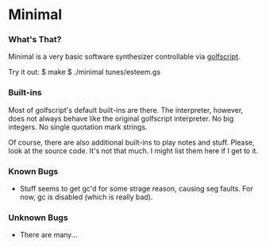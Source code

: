 Minimal
=======

### What's That? ###

Minimal is a very basic software synthesizer controllable via
[golfscript](http://www.golfscript.com/golfscript/index.html).

Try it out:
	$ make
	$ ./minimal tunes/esteem.gs


### Built-ins ###

Most of golfscript's default built-ins are there. The interpreter, however, does
not always behave like the original golfscript interpreter.
No big integers. No single quotation mark strings.

Of course, there are also additional built-ins to play notes and stuff. Please,
look at the source code. It's not that much. I might list them here if I get to
it.


### Known Bugs ###

- Stuff seems to get gc'd for some strage reason, causing seg faults. For now,
  gc is disabled (which is really bad).


### Unknown Bugs ###

- There are many...

